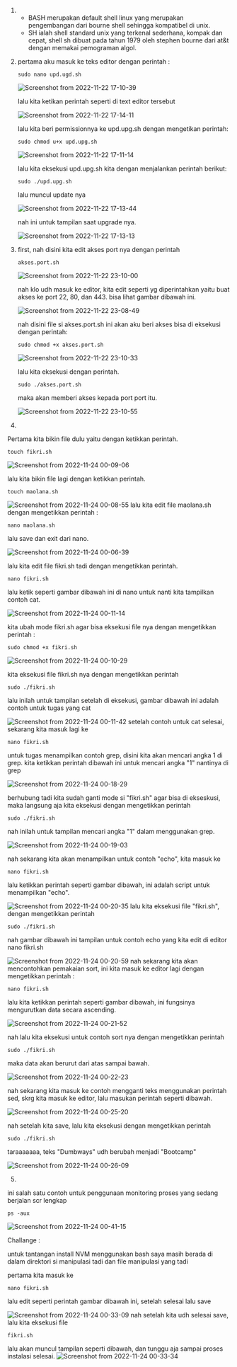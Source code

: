 1. - BASH merupakan default shell linux yang merupakan pengembangan dari bourne shell sehingga kompatibel di unix.
   - SH ialah shell standard unix yang terkenal sederhana, kompak dan cepat, shell sh dibuat pada tahun 1979 oleh stephen bourne dari at&t dengan memakai pemograman algol.
   
   
2. pertama aku masuk ke teks editor dengan perintah :
   
   ```
   sudo nano upd.ugd.sh
   ```
   
   ![Screenshot from 2022-11-22 17-10-39](https://user-images.githubusercontent.com/118157585/203288985-f047b09b-1a9e-4e60-b7e3-cc9b67ccc9c6.png)
   
   lalu kita ketikan perintah seperti di text editor tersebut
   
   ![Screenshot from 2022-11-22 17-14-11](https://user-images.githubusercontent.com/118157585/203288934-c7e8b11c-e1e0-45d5-a0bd-cc3f6f91dfbc.png)

    lalu kita beri permissionnya ke upd.upg.sh dengan mengetikan perintah:
    ```
    sudo chmod u+x upd.upg.sh
    ```
   ![Screenshot from 2022-11-22 17-11-14](https://user-images.githubusercontent.com/118157585/203288981-873e3c7d-feb5-4354-86ef-a87ab570002e.png)

    lalu kita eksekusi upd.upg.sh kita dengan menjalankan perintah berikut:
    ```
    sudo ./upd.upg.sh
    ```
    lalu muncul update nya

   ![Screenshot from 2022-11-22 17-13-44](https://user-images.githubusercontent.com/118157585/203288964-a1da79b0-d2d8-4b1d-86ca-c0d2507805b0.png)

    nah ini untuk tampilan saat upgrade nya.

   ![Screenshot from 2022-11-22 17-13-13](https://user-images.githubusercontent.com/118157585/203288969-c547446a-f64b-4072-9682-78c55d0dabdc.png)
   
3. first, nah disini kita edit akses port nya dengan perintah
   ```
   akses.port.sh
   ```
   ![Screenshot from 2022-11-22 23-10-00](https://user-images.githubusercontent.com/118157585/203364964-74b58748-fb07-49db-af0c-55eb2a700ef9.png)
   
   nah klo udh masuk ke editor, kita edit seperti yg diperintahkan yaitu buat akses ke port 22, 80, dan 443. bisa lihat gambar dibawah ini.
   
   ![Screenshot from 2022-11-22 23-08-49](https://user-images.githubusercontent.com/118157585/203364966-7c22f06f-51c6-4c8a-b05e-13613fbd13d5.png)
   
   nah disini file si akses.port.sh ini akan aku beri akses bisa di eksekusi dengan perintah:
   ```
   sudo chmod +x akses.port.sh
   ```
   
   ![Screenshot from 2022-11-22 23-10-33](https://user-images.githubusercontent.com/118157585/203364958-2de24038-cfc6-4ed2-acf3-9a26ea056bd5.png)
   
   lalu kita eksekusi dengan perintah.
   ```
   sudo ./akses.port.sh
   ```
   maka akan memberi akses kepada port port itu.
   
   ![Screenshot from 2022-11-22 23-10-55](https://user-images.githubusercontent.com/118157585/203364949-ecc03902-e607-4e0d-afc3-7a20ea0ca2f6.png)
4.
Pertama kita bikin file dulu yaitu dengan ketikkan perintah.
```
touch fikri.sh
```
![Screenshot from 2022-11-24 00-09-06](https://user-images.githubusercontent.com/118157585/203612872-a512219e-1b2c-4a28-aeb1-548ed9c4c604.png)

lalu kita bikin file lagi dengan ketikkan perintah.
```
touch maolana.sh
```
![Screenshot from 2022-11-24 00-08-55](https://user-images.githubusercontent.com/118157585/203612874-b627c02b-6256-4a42-96e5-7a943d33de7f.png)
lalu kita edit file maolana.sh dengan mengetikkan perintah :
```
nano maolana.sh
```
lalu save dan exit dari nano.

![Screenshot from 2022-11-24 00-06-39](https://user-images.githubusercontent.com/118157585/203612801-853ec770-efc5-407c-9e31-bed8b63037d3.png)

lalu kita edit file fikri.sh tadi dengan mengetikkan perintah.
```
nano fikri.sh
```
lalu ketik seperti gambar dibawah ini di nano untuk nanti kita tampilkan contoh cat.

![Screenshot from 2022-11-24 00-11-14](https://user-images.githubusercontent.com/118157585/203612821-f88a43f0-bf6f-4cce-a93e-4cf458c7f624.png)

kita ubah mode fikri.sh agar bisa eksekusi file nya dengan mengetikkan perintah :
```
sudo chmod +x fikri.sh
```
![Screenshot from 2022-11-24 00-10-29](https://user-images.githubusercontent.com/118157585/203612829-a7c95e0c-f07f-4e21-8e3d-b746d8be418a.png)

kita eksekusi file fikri.sh nya dengan mengetikkan perintah
```
sudo ./fikri.sh
```
lalu inilah untuk tampilan setelah di eksekusi, gambar dibawah ini adalah contoh untuk tugas yang cat

![Screenshot from 2022-11-24 00-11-42](https://user-images.githubusercontent.com/118157585/203612868-1ced7c3a-5cf6-4dd8-8e88-c15483a99ca2.png)
setelah contoh untuk cat selesai, sekarang kita masuk lagi ke 
```
nano fikri.sh
```
untuk tugas menampilkan contoh grep, disini kita akan mencari angka 1 di grep. kita ketikkan perintah dibawah ini untuk mencari angka "1" nantinya di grep

![Screenshot from 2022-11-24 00-18-29](https://user-images.githubusercontent.com/118157585/203612859-c95385cf-bd78-422a-a66a-94c9875a172d.png)

berhubung tadi kita sudah ganti mode si "fikri.sh" agar bisa di ekseskusi, maka langsung aja kita eksekusi dengan mengetikkan perintah 
```
sudo ./fikri.sh
```
nah inilah untuk tampilan mencari angka "1" dalam menggunakan grep.

![Screenshot from 2022-11-24 00-19-03](https://user-images.githubusercontent.com/118157585/203612865-8aabf2df-958d-40f7-9a68-055f704d6db7.png)

nah sekarang kita akan menampilkan untuk contoh "echo", kita masuk ke 
```
nano fikri.sh
```
lalu ketikkan perintah seperti gambar dibawah, ini adalah script untuk menampilkan "echo".

![Screenshot from 2022-11-24 00-20-35](https://user-images.githubusercontent.com/118157585/203612844-8e014eb7-3735-4bac-9a7b-3e34bb54c15e.png)
lalu kita eksekusi file "fikri.sh", dengan mengetikkan perintah
```
sudo ./fikri.sh
```
nah gambar dibawah ini tampilan untuk contoh echo yang kita edit di editor nano fikri.sh

![Screenshot from 2022-11-24 00-20-59](https://user-images.githubusercontent.com/118157585/203612848-2ee31046-b317-445a-a898-b5191a2e469f.png)
nah sekarang kita akan mencontohkan pemakaian sort, ini kita masuk ke editor lagi dengan mengetikkan perintah :
```
nano fikri.sh
```
lalu kita ketikkan perintah seperti gambar dibawah, ini fungsinya mengurutkan  data secara ascending.

![Screenshot from 2022-11-24 00-21-52](https://user-images.githubusercontent.com/118157585/203612851-94f6c1f3-8beb-4cb2-8739-f42769c60a7b.png)

nah lalu kita eksekusi untuk contoh sort nya dengan mengetikkan perintah
```
sudo ./fikri.sh
```
maka data akan berurut dari atas sampai bawah.

![Screenshot from 2022-11-24 00-22-23](https://user-images.githubusercontent.com/118157585/203612840-156cd23a-468a-4a6a-b099-3e427f570997.png)

nah sekarang kita masuk ke contoh mengganti teks menggunakan perintah sed, skrg kita masuk ke editor, lalu masukan perintah seperti dibawah.

![Screenshot from 2022-11-24 00-25-20](https://user-images.githubusercontent.com/118157585/203612834-da7fb7c1-37d6-483e-b3b0-d17a43b150a5.png)

nah setelah kita save, lalu kita eksekusi dengan mengetikkan perintah
```
sudo ./fikri.sh
```
taraaaaaaa, teks "Dumbways" udh berubah menjadi "Bootcamp"

![Screenshot from 2022-11-24 00-26-09](https://user-images.githubusercontent.com/118157585/203612831-e98dc0ee-db0e-4bb2-be82-c8bf1206fd82.png)


5.
ini salah satu contoh untuk penggunaan monitoring proses yang sedang berjalan scr lengkap
```
ps -aux
```
![Screenshot from 2022-11-24 00-41-15](https://user-images.githubusercontent.com/118157585/203613667-ad4c631b-9266-4b51-8706-b2808a04c192.png)




Challange :


untuk tantangan install NVM menggunakan bash saya masih berada di dalam direktori si manipulasi tadi dan file manipulasi yang tadi

pertama kita masuk ke 
```
nano fikri.sh
```
lalu edit seperti perintah gambar dibawah ini, setelah selesai lalu save

![Screenshot from 2022-11-24 00-33-09](https://user-images.githubusercontent.com/118157585/203612879-40941dfe-ea7a-407d-9713-1aa41f470fd4.png)
nah setelah kita udh selesai save, lalu kita eksekusi file 
```
fikri.sh
```

lalu akan muncul tampilan seperti dibawah, dan tunggu aja sampai proses instalasi selesai.
![Screenshot from 2022-11-24 00-33-34](https://user-images.githubusercontent.com/118157585/203614335-ee6eeb17-19db-4d80-85b3-f987d79ae318.png)
